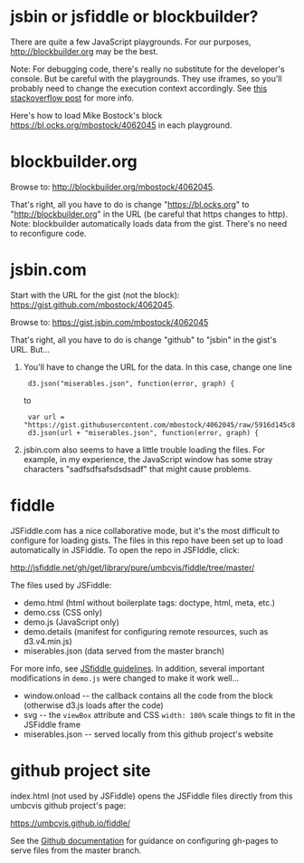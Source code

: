 # jsbin or jsfiddle or blockbuilder?

There are quite a few JavaScript playgrounds.  For our purposes, <http://blockbuilder.org> may be the best.

Note: For debugging code, there's really no substitute for the developer's console.  But be careful with the playgrounds. They use iframes, so you'll probably need to change the execution context accordingly.  See [this stackoverflow post](http://stackoverflow.com/questions/3275816/debugging-iframes-with-chrome-developer-tools) for more info.

Here's how to load Mike Bostock's block <https://bl.ocks.org/mbostock/4062045> in each playground.

# blockbuilder.org

Browse to: <http://blockbuilder.org/mbostock/4062045>.  

That's right, all you have to do is change "https://bl.ocks.org" to "http://blockbuilder.org" in the URL (be careful that https changes to http).  Note: blockbuilder automatically loads data from the gist. There's no need to reconfigure code.

# jsbin.com

Start with the URL for the gist (not the block): <https://gist.github.com/mbostock/4062045>.

Browse to: https://gist.jsbin.com/mbostock/4062045

That's right, all you have to do is change "github" to "jsbin" in the gist's URL. But...

1. You'll have to change the URL for the data. In this case, change one line

        d3.json("miserables.json", function(error, graph) {

    to

        var url = "https://gist.githubusercontent.com/mbostock/4062045/raw/5916d145c8c048a6e3086915a6be464467391c62/";
        d3.json(url + "miserables.json", function(error, graph) {
  
1. jsbin.com also seems to have a little trouble loading the files. For example, in my experience, the JavaScript window has some stray characters "sadfsdfsafsdsdsadf" that might cause problems.

# fiddle

JSFiddle.com has a nice collaborative mode, but it's the most difficult to configure for loading gists.  The files in this repo have been set up to load automatically in JSFiddle. To open the repo in JSFIddle, click:

<http://jsfiddle.net/gh/get/library/pure/umbcvis/fiddle/tree/master/>

The files used by JSFiddle:

* demo.html (html without boilerplate tags: doctype, html, meta, etc.)
* demo.css (CSS only)
* demo.js (JavaScript only)
* demo.details (manifest for configuring remote resources, such as d3.v4.min.js)
* miserables.json (data served from the master branch)

For more info, see <a href="http://doc.jsfiddle.net/use/github_read.html">JSfiddle guidelines</a>. In addition, several important modifications in ```demo.js``` were changed to make it work well...

* window.onload -- the callback contains all the code from the block (otherwise d3.js loads after the code)
* svg -- the ```viewBox``` attribute and CSS ```width: 100%``` scale things to fit in the JSFiddle frame
* miserables.json -- served locally from this github project's website

# github project site

index.html (not used by JSFiddle) opens the JSFiddle files directly from this umbcvis github project's page:

<https://umbcvis.github.io/fiddle/>

See the [Github documentation](https://help.github.com/articles/configuring-a-publishing-source-for-github-pages/)
for guidance on configuring gh-pages to serve files from the master branch.
